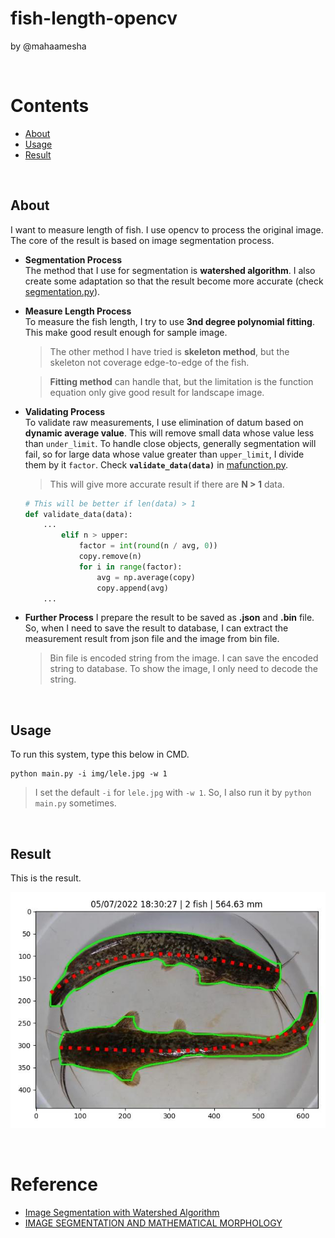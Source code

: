 # fish-length-opencv
by @mahaamesha

<br>

# Contents
- [About](#about)
- [Usage](#usage)
- [Result](#result)

<br>

## About <a name='about'></a>
I want to measure length of fish. I use opencv to process the original image. 
The core of the result is based on image segmentation process. 

- **Segmentation Process** \
    The method that I use for segmentation is **watershed algorithm**. I also create some adaptation so that the result become more accurate (check [segmentation.py](./src/segmentation.py)).

- **Measure Length Process** \
    To measure the fish length, I try to use **3nd degree polynomial fitting**. This make good result enough for sample image.
    > The other method I have tried is **skeleton method**, but the skeleton not coverage edge-to-edge of the fish.

    > **Fitting method** can handle that, but the limitation is the function equation only give good result for landscape image.

- **Validating Process** \
    To validate raw measurements, I use elimination of datum based on **dynamic average value**. This will remove small data whose value less than `under_limit`. To handle close objects, generally segmentation will fail, so for large data whose value greater than `upper_limit`, I divide them by it `factor`. Check **`validate_data(data)`** in [mafunction.py](./src/mafunction.py).
    > This will give more accurate result if there are **N > 1** data.

    ```python
    # This will be better if len(data) > 1
    def validate_data(data):
        ...
            elif n > upper:
                factor = int(round(n / avg, 0))
                copy.remove(n)
                for i in range(factor):
                    avg = np.average(copy)
                    copy.append(avg)
        ...
    ```
- **Further Process**
    I prepare the result to be saved as **.json** and **.bin** file. So, when I need to save the result to database, I can extract the measurement result from json file and the image from bin file.
    > Bin file is encoded string from the image. I can save the encoded string to database. To show the image, I only need to decode the string.

<br>

## Usage <a name='usage'></a>
To run this system, type this below in CMD.
```
python main.py -i img/lele.jpg -w 1
```
> I set the default `-i` for `lele.jpg` with `-w 1`. So, I also run it by `python main.py` sometimes.

<br>

## Result <a name='result'></a>
This is the result.

![Result](./imgcv/final.jpg)

<br>

# Reference <a name='ref'></a>
- [Image Segmentation with Watershed Algorithm](https://docs.opencv.org/4.x/d3/db4/tutorial_py_watershed.html)
- [IMAGE SEGMENTATION AND MATHEMATICAL MORPHOLOGY](https://people.cmm.minesparis.psl.eu/users/beucher/wtshed.html)